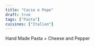 ```yaml
---
title: "Cacio e Pepe"
draft: true
tags: ["Pasta"]
cuisines: ["Italian"]
---
```


Hand Made Pasta + Cheese and Pepper